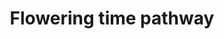 ---
annotations:
- id: PW:0000003
  parent: signaling pathway
  type: Pathway Ontology
  value: signaling pathway
authors:
- MaintBot
- Mbluemel
- AlexanderPico
- Fehrhart
- Eweitz
communities:
- Plants
description: Sugar beet (Beta vulgaris subsp. vulgaris L.) belongs to the plant family
  Amaranthaceae and is a biennial plant responding to long days after a cold period.
  It is, however, cultivated as an annual crop, since the sucrose stored in the thickened
  taproot during the first vegetation period is used for bolting and flowering in
  the second growing season in response to vernalization thus reducing sugar yield.
  Much less is known on flowering time regulation in sugar beet than in the model
  plant Arabidopsis thaliana. One major gene involved in bolting/flowering time control
  in sugar beet is BTC1, controlling expression of the two beet FT homologs, of which
  one (BvFT1) has become a floral repressor, whereas the other (BvFT2) has retained
  its flowering-promoting function.
last-edited: 2021-06-03
organisms:
- Beta vulgaris
redirect_from:
- /index.php/Pathway:WP2603
- /instance/WP2603
- /instance/WP2603_r118903
revision: r118903
schema-jsonld:
- '@context': https://schema.org/
  '@id': https://wikipathways.github.io/pathways/WP2603.html
  '@type': Dataset
  creator:
    '@type': Organization
    name: WikiPathways
  description: Sugar beet (Beta vulgaris subsp. vulgaris L.) belongs to the plant
    family Amaranthaceae and is a biennial plant responding to long days after a cold
    period. It is, however, cultivated as an annual crop, since the sucrose stored
    in the thickened taproot during the first vegetation period is used for bolting
    and flowering in the second growing season in response to vernalization thus reducing
    sugar yield. Much less is known on flowering time regulation in sugar beet than
    in the model plant Arabidopsis thaliana. One major gene involved in bolting/flowering
    time control in sugar beet is BTC1, controlling expression of the two beet FT
    homologs, of which one (BvFT1) has become a floral repressor, whereas the other
    (BvFT2) has retained its flowering-promoting function.
  keywords:
  - BTC1
  - BvBBX19
  - BvBFT1
  - BvCDF1
  - BvCDF2
  - BvCEN1
  - BvCOL1
  - BvCOL2
  - BvCOL3
  - BvFL1
  - BvFLK
  - BvFT1
  - BvFT2
  - BvGA20OX1
  - BvGI
  - BvLD
  - BvLDL1
  - BvLHY
  - BvMFT1
  - BvPRR5
  - BvPRR7
  - BvPRR9
  - BvTOC1
  - BvTOL1
  - BvZTL
  - btc1
  license: CC0
  name: Flowering time pathway
seo: CreativeWork
title: Flowering time pathway
wpid: WP2603
---